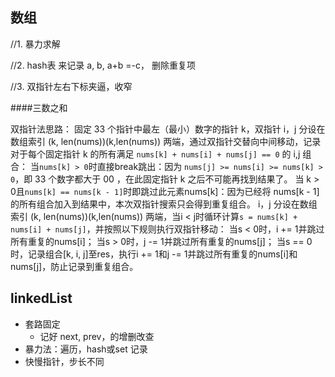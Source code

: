 ## 数组

 //1. 暴力求解

 //2. hash表 来记录 a, b, a+b =-c， 删除重复项

 //3. 双指针左右下标夹逼，收窄



####三数之和

双指针法思路： 固定 33 个指针中最左（最小）数字的指针 k，双指针 i，j 分设在数组索引 (k, len(nums))(k,len(nums)) 两端，通过双指针交替向中间移动，记录对于每个固定指针 k 的所有满足 `nums[k] + nums[i] + nums[j] == 0` 的 i,j 组合：
当` nums[k] > 0 `时直接break跳出：因为 `nums[j] >= nums[i] >= nums[k] > 0`，即 33 个数字都大于 00 ，在此固定指针 k 之后不可能再找到结果了。
当 k > 0且`nums[k] == nums[k - 1]`时即跳过此元素nums[k]：因为已经将 nums[k - 1] 的所有组合加入到结果中，本次双指针搜索只会得到重复组合。
i，j 分设在数组索引 (k, len(nums))(k,len(nums)) 两端，当i < j时循环计算`s = nums[k] + nums[i] + nums[j]`，并按照以下规则执行双指针移动：
当s < 0时，i += 1并跳过所有重复的nums[i]；
当s > 0时，j -= 1并跳过所有重复的nums[j]；
当s == 0时，记录组合[k, i, j]至res，执行i += 1和j -= 1并跳过所有重复的nums[i]和nums[j]，防止记录到重复组合。





## linkedList

+ 套路固定
  + 记好 next, prev，的增删改查
+ 暴力法：遍历，hash或set 记录
+ 快慢指针，步长不同



